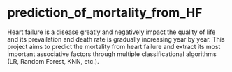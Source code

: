 # prediction_of_mortality_from_HF
Heart failure is a disease greatly and negatively impact the quality of life and its prevailation and death rate is gradually increasing year by year. This project aims to predict the mortality from heart failure and extract its most important associative factors through multiple classificational algorithms (LR, Random Forest, KNN, etc.).
